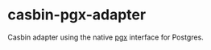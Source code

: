 # casbin-pgx-adapter

Casbin adapter using the native [pgx](https://github.com/jackc/pgx) interface for Postgres.
